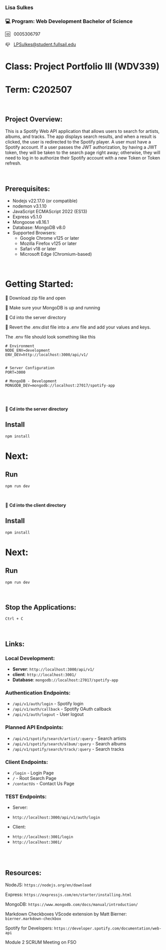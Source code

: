 ### Lisa Sulkes

### 💻 Program: Web Development Bachelor of Science

🆔 &nbsp; 0005306797

📪 &nbsp; LPSulkes@student.fullsail.edu

# Class: Project Portfolio III (WDV339)

# Term: C202507

<br>

## Project Overview:

This is a Spotify Web API application that allows users to search for artists, albums, and tracks. The app displays search results, and when a result is clicked, the user is redirected to the Spotify player. A user must have a Spotify account. If a user passes the JWT authorization, by having a JWT token, they will be taken to the search page right away; otherwise, they will need to log in to authorize their Spotify account with a new Token or Token refresh.

<br>

## Prerequisites:

- Nodejs v22.17.0 (or compatible)
- nodemon v3.1.10
- JavaScript ECMAScript 2022 (ES13)
- Express v5.1.0
- Mongoose v8.16.1
- Database: MongoDB v8.0
- Supported Browsers:
  - Google Chrome v125 or later
  - Mozilla Firefox v125 or later
  - Safari v18 or later
  - Microsoft Edge (Chromium-based)

<br>

# Getting Started:

🔸 Download zip file and open <br>

🔸 Make sure your MongoDB is up and running

🔸 Cd into the server directory <br>

🔸 Revert the .env.dist file into a .env file and add your values and keys.

The .env file should look something like this

```
# Environment
NODE_ENV=development
ENV_DEV=http://localhost:3000/api/v1/


# Server Configuration
PORT=3000

# MongoDB - Development
MONGODB_DEV=mongodb://localhost:27017/spotify-app


```

<br>

🔸 **Cd into the server directory** <br>

## Install

    npm install

# Next:

## Run

    npm run dev

<br>

🔸 **Cd into the client directory** <br>

## Install

    npm install

# Next:

## Run

    npm run dev

<br>

## Stop the Applications:

    Ctrl + C

<br>

## Links:

### Local Development:

- **Server**: `http://localhost:3000/api/v1/`
- **client**: `http://localhost:3001/`
- **Database**: `mongodb://localhost:27017/spotify-app`

### Authentication Endpoints:

- `/api/v1/auth/login` - Spotify login
- `/api/v1/auth/callback` - Spotify OAuth callback
- `/api/v1/auth/logout` - User logout

### Planned API Endpoints:

- `/api/v1/spotify/search/artist/:query` - Search artists
- `/api/v1/spotify/search/album/:query` - Search albums
- `/api/v1/spotify/search/track/:query` - Search tracks

### Client Endpoints:

- `/login` - Login Page
- `/` - Root Search Page
- `/contactUs` - Contact Us Page

### TEST Endpoints:

- Server:

* `http://localhost:3000/api/v1/auth/login`

- Client:

* `http://localhost:3001/login`
* `http://localhost:3001/`

<br>
<br>

## Resources:

NodeJS:
`https://nodejs.org/en/download`

Express:
`https://expressjs.com/en/starter/installing.html`

MongoDB: `https://www.mongodb.com/docs/manual/introduction/`

Markdown Checkboxes VScode extension by Matt Bierner: `bierner.markdown-checkbox`

Spotify for Developers: `https://developer.spotify.com/documentation/web-api`

Module 2 SCRUM Meeting on FSO
